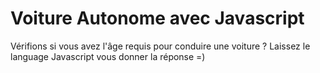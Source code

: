 # Voiture Autonome avec Javascript

Vérifions si vous avez l'âge requis pour conduire une voiture ?
Laissez le language Javascript vous donner la réponse =)
